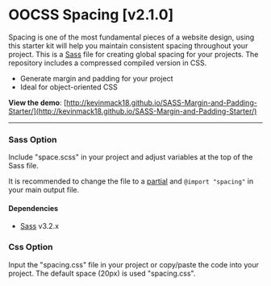 OOCSS Spacing [v2.1.0]
===============================

Spacing is one of the most fundamental pieces of a website design, using this starter kit will help you maintain consistent spacing throughout your project. This is a [Sass](http://sass-lang.com/) file for creating global spacing for your projects. The repository includes a compressed compiled version in CSS.

* Generate margin and padding for your project
* Ideal for object-oriented CSS


**View the demo**: [http://kevinmack18.github.io/SASS-Margin-and-Padding-Starter/](http://kevinmack18.github.io/SASS-Margin-and-Padding-Starter/)


---

### Sass Option
Include "space.scss" in your project and adjust variables at the top of the Sass file.

It is recommended to change the file to a [partial](http://sass-lang.com/documentation/file.SASS_REFERENCE.html#partials) and `@import "spacing"` in your main output file.

#### Dependencies
* [Sass](http://sass-lang.com/) v3.2.x

### Css Option
Input the "spacing.css" file in your project or copy/paste the code into your project. The default space (20px) is used "spacing.css".